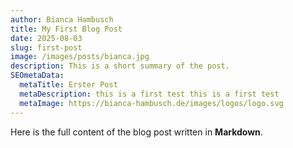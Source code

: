 ```yaml
---
author: Bianca Hambusch
title: My First Blog Post
date: 2025-08-03
slug: first-post
image: /images/posts/bianca.jpg
description: This is a short summary of the post.
SEOmetaData:
  metaTitle: Erster Post
  metaDescription: this is a first test this is a first test
  metaImage: https://bianca-hambusch.de/images/logos/logo.svg
---
```


Here is the full content of the blog post written in **Markdown**.
